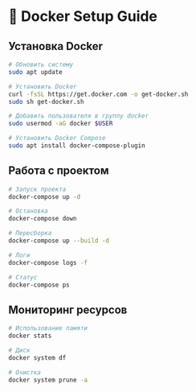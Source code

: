 # 🐳 Docker Setup Guide

## Установка Docker
```bash
# Обновить систему
sudo apt update

# Установить Docker
curl -fsSL https://get.docker.com -o get-docker.sh
sudo sh get-docker.sh

# Добавить пользователя в группу docker
sudo usermod -aG docker $USER

# Установить Docker Compose
sudo apt install docker-compose-plugin
```

## Работа с проектом
```bash
# Запуск проекта
docker-compose up -d

# Остановка
docker-compose down

# Пересборка
docker-compose up --build -d

# Логи
docker-compose logs -f

# Статус
docker-compose ps
```

## Мониторинг ресурсов
```bash
# Использование памяти
docker stats

# Диск
docker system df

# Очистка
docker system prune -a
```
